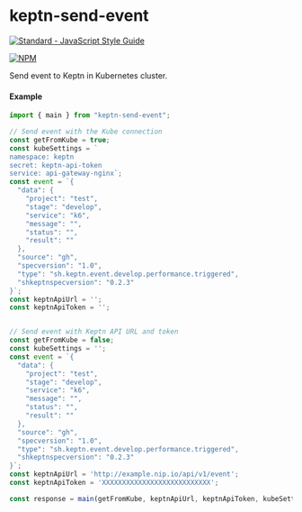 # keptn-send-event

[![Standard - JavaScript Style Guide](https://img.shields.io/badge/code_style-standard-brightgreen.svg)](http://standardjs.com/)

[![NPM](https://nodei.co/npm/keptn-send-event.png?downloads=true&downloadRank=true&stars=true)](https://nodei.co/npm/keptn-send-event/)

Send event to Keptn in Kubernetes cluster.

#### Example

```js
import { main } from "keptn-send-event";

// Send event with the Kube connection
const getFromKube = true;
const kubeSettings = `
namespace: keptn
secret: keptn-api-token
service: api-gateway-nginx`;
const event = `{
  "data": {
    "project": "test",
    "stage": "develop",
    "service": "k6",
    "message": "",
    "status": "",
    "result": ""
  },
  "source": "gh",
  "specversion": "1.0",
  "type": "sh.keptn.event.develop.performance.triggered",
  "shkeptnspecversion": "0.2.3"
}`;
const keptnApiUrl = '';
const keptnApiToken = '';


// Send event with Keptn API URL and token
const getFromKube = false;
const kubeSettings = '';
const event = `{
  "data": {
    "project": "test",
    "stage": "develop",
    "service": "k6",
    "message": "",
    "status": "",
    "result": ""
  },
  "source": "gh",
  "specversion": "1.0",
  "type": "sh.keptn.event.develop.performance.triggered",
  "shkeptnspecversion": "0.2.3"
}`;
const keptnApiUrl = 'http://example.nip.io/api/v1/event';
const keptnApiToken = 'XXXXXXXXXXXXXXXXXXXXXXXXXXX';

const response = main(getFromKube, keptnApiUrl, keptnApiToken, kubeSettings, event);
```
